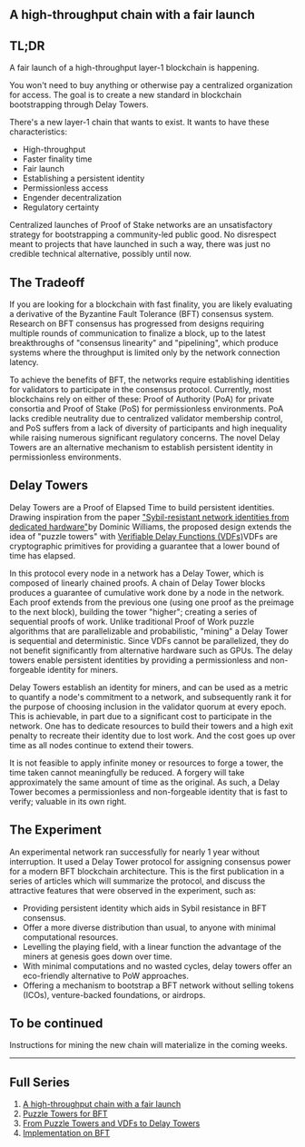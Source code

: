 ## A high\-throughput chain with a fair launch


## TL;DR


A fair launch of a high\-throughput layer\-1 blockchain is happening.


You won't need to buy anything or otherwise pay a centralized organization for access. The goal is to create a new standard in blockchain bootstrapping through Delay Towers.


There's a new layer\-1 chain that wants to exist. It wants to have these characteristics:


* High\-throughput
* Faster finality time
* Fair launch
* Establishing a persistent identity
* Permissionless access
* Engender decentralization
* Regulatory certainty


Centralized launches of Proof of Stake networks are an unsatisfactory strategy for bootstrapping a community\-led public good. No disrespect meant to projects that have launched in such a way, there was just no credible technical alternative, possibly until now.


## The Tradeoff


If you are looking for a blockchain with fast finality, you are likely evaluating a derivative of the Byzantine Fault Tolerance (BFT) consensus system. Research on BFT consensus has progressed from designs requiring multiple rounds of communication to finalize a block, up to the latest breakthroughs of "consensus linearity" and "pipelining", which produce systems where the throughput is limited only by the network connection latency.


To achieve the benefits of BFT, the networks require establishing identities for validators to participate in the consensus protocol. Currently, most blockchains rely on either of these: Proof of Authority (PoA) for private consortia and Proof of Stake (PoS) for permissionless environments. PoA lacks credible neutrality due to centralized validator membership control, and PoS suffers from a lack of diversity of participants and high inequality while raising numerous significant regulatory concerns. The novel Delay Towers are an alternative mechanism to establish persistent identity in permissionless environments.


## Delay Towers


Delay Towers are a Proof of Elapsed Time to build persistent identities. Drawing inspiration from the paper ["Sybil\-resistant network identities from dedicated hardware"](https://docs.google.com/document/d/1eRTAe3szuIoZEloHvRMtZlrU7t2un4UVQ8LarpU3LNk/edit?usp=sharing)by Dominic Williams, the proposed design extends the idea of "puzzle towers" with [Verifiable Delay Functions (VDFs)](https://eprint.iacr.org/2018/601.pdf)VDFs are cryptographic primitives for providing a guarantee that a lower bound of time has elapsed.


In this protocol every node in a network has a Delay Tower, which is composed of linearly chained proofs. A chain of Delay Tower blocks produces a guarantee of cumulative work done by a node in the network. Each proof extends from the previous one (using one proof as the preimage to the next block), building the tower "higher"; creating a series of sequential proofs of work. Unlike traditional Proof of Work puzzle algorithms that are parallelizable and probabilistic, "mining" a Delay Tower is sequential and deterministic. Since VDFs cannot be parallelized, they do not benefit significantly from alternative hardware such as GPUs. The delay towers enable persistent identities by providing a permissionless and non\-forgeable identity for miners.


Delay Towers establish an identity for miners, and can be used as a metric to quantify a node's commitment to a network, and subsequently rank it for the purpose of choosing inclusion in the validator quorum at every epoch. This is achievable, in part due to a significant cost to participate in the network. One has to dedicate resources to build their towers and a high exit penalty to recreate their identity due to lost work. And the cost goes up over time as all nodes continue to extend their towers.


It is not feasible to apply infinite money or resources to forge a tower, the time taken cannot meaningfully be reduced. A forgery will take approximately the same amount of time as the original. As such, a Delay Tower becomes a permissionless and non\-forgeable identity that is fast to verify; valuable in its own right.


## The Experiment


An experimental network ran successfully for nearly 1 year without interruption. It used a Delay Tower protocol for assigning consensus power for a modern BFT blockchain architecture. This is the first publication in a series of articles which will summarize the protocol, and discuss the attractive features that were observed in the experiment, such as:


* Providing persistent identity which aids in Sybil resistance in BFT consensus.
* Offer a more diverse distribution than usual, to anyone with minimal computational resources.
* Levelling the playing field, with a linear function the advantage of the miners at genesis goes down over time.
* With minimal computations and no wasted cycles, delay towers offer an eco\-friendly alternative to PoW approaches.
* Offering a mechanism to bootstrap a BFT network without selling tokens (ICOs), venture\-backed foundations, or airdrops.


## To be continued


Instructions for mining the new chain will materialize in the coming weeks. 




---


## Full Series


1. [A high\-throughput chain with a fair launch](http://openlibra.blog/2021/11/01/delay-towers-part-0/)
2. [Puzzle Towers for BFT](http://openlibra.blog/2021/11/05/delay-towers-part-1/)
3. [From Puzzle Towers and VDFs to Delay Towers](http://openlibra.blog/2021/11/08/delay-towers-part-2/)
4. [Implementation on BFT](http://openlibra.blog/2021/11/12/part-3-a-delay-towers-implementation-on-bft/)


